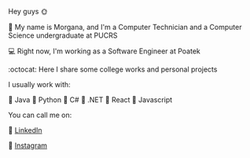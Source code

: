 Hey guys :sun_with_face:

:ok_person: My name is Morgana, and I'm a Computer Technician and a Computer Science undergraduate at PUCRS

:computer: Right now, I'm working as a Software Engineer at Poatek

:octocat: Here I share some college works and personal projects

I usually work with:

:hammer: Java :hammer: Python :hammer: C#  :hammer: .NET :hammer: React :hammer: Javascript

You can call me on: 

:dart: [LinkedIn](https://www.linkedin.com/in/morgana-weber-280295142/)

:dart: [Instagram](https://www.instagram.com/_morganaweber_/)



